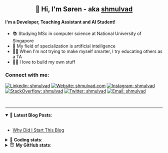 <h2 align="center">
	👋 Hi, I'm Søren - aka <a href="https://shmulvad.com">shmulvad</a>
</h2>

#### I'm a Developer, Teaching Assistant and AI Student!
- 📚 Studying MSc in computer science at National University of Singapore
- 🧠 My field of specialization is artificial intelligence
- 👨‍🏫 When I'm not trying to make myself smarter, I try educating others as a TA
- 👨‍💻 I love to build my own stuff

### Connect with me:

[![Linkedin: shmulvad](https://img.shields.io/badge/shmulvad-blue?style=flat&logo=Linkedin&logoColor=white)][linkedin]
[![Website: shmulvad.com](https://img.shields.io/badge/shmulvad.com-47CCCC?&style=flat&logo=Google-Chrome&logoColor=white)][website]
[![Instagram: shmulvad](https://img.shields.io/badge/-@shmulvad-purple?style=flat&logo=Instagram&logoColor=white)][instagram]
[![StackOverflow: shmulvad](https://img.shields.io/badge/shmulvad-FE7A16?style=flat&logo=stack-overflow&logoColor=white)][stackOverflow]
[![Twitter: shmulvad](https://img.shields.io/badge/@shmulvad-1ca0f1?style=flat&logo=twitter&logoColor=white)][twitter]
[![Email: shmulvad](https://img.shields.io/badge/shmulvad-D14836?style=flat&logo=gmail&logoColor=white)][mail]

<br />

---

<details open>
 <summary>📕 <b>Latest Blog Posts</b>: </summary>

<br>

<!-- BLOG-POST-LIST:START -->
- [Why Did I Start This Blog](https://shmulvad.com/blog/why-did-start-this-blog)
<!-- BLOG-POST-LIST:END -->

</details>

<!-- --- -->

<details>
 <summary>🤖 <b>Coding stats</b>: </summary>

<br>

<!--START_SECTION:waka-->
**I'm a Night 🦉** 

```text
🌞 Morning    67 commits     ████░░░░░░░░░░░░░░░░░░░░░   17.01% 
🌆 Daytime    111 commits    ███████░░░░░░░░░░░░░░░░░░   28.17% 
🌃 Evening    100 commits    ██████░░░░░░░░░░░░░░░░░░░   25.38% 
🌙 Night      116 commits    ███████░░░░░░░░░░░░░░░░░░   29.44%

```


📊 **This Week I Spent My Time On** 

```text
💬 Programming Languages: 
Python                   17 hrs 33 mins      █████████████████░░░░░░░░   68.01% 
Other                    4 hrs 34 mins       ████░░░░░░░░░░░░░░░░░░░░░   17.69% 
TeX                      2 hrs 54 mins       ██░░░░░░░░░░░░░░░░░░░░░░░   11.29% 
Makefile                 20 mins             ░░░░░░░░░░░░░░░░░░░░░░░░░   1.32% 
Text                     7 mins              ░░░░░░░░░░░░░░░░░░░░░░░░░   0.51%

🔥 Editors: 
VS Code                  17 hrs 55 mins      █████████████████░░░░░░░░   69.42% 
Zsh                      4 hrs 33 mins       ████░░░░░░░░░░░░░░░░░░░░░   17.67% 
Sublime Text             3 hrs 19 mins       ███░░░░░░░░░░░░░░░░░░░░░░   12.91%

🐱‍💻 Projects: 
3d-computer-vision       14 hrs 10 mins      █████████████░░░░░░░░░░░░   54.87% 
Assignments              3 hrs 29 mins       ███░░░░░░░░░░░░░░░░░░░░░░   13.5% 
neural-networks-deep-lear2 hrs 29 mins       ██░░░░░░░░░░░░░░░░░░░░░░░   9.63% 
code                     2 hrs 7 mins        ██░░░░░░░░░░░░░░░░░░░░░░░   8.25% 
nlp-project              1 hr 28 mins        █░░░░░░░░░░░░░░░░░░░░░░░░   5.71%

```


<!--END_SECTION:waka-->

</details>

<!-- --- -->

<details>
 <summary>😇 <b>My GitHub stats</b>: </summary>

<br>

<img align="left" alt="shmulvad's Github Stats" src="https://github-readme-stats.vercel.app/api?username=shmulvad&show_icons=true&hide_border=true" />

</details>



[website]: https://shmulvad.com
[twitter]: https://twitter.com/shmulvad
[linkedin]: https://linkedin.com/in/shmulvad
[instagram]: https://instagram.com/shmulvad
[stackOverflow]: https://stackoverflow.com/users/9248793/shmulvad
[mail]: mailto:shmulvad@gmail.com
[github]: https://github.com/shmulvad

